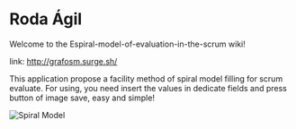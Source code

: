 # Roda Ágil 

Welcome to the Espiral-model-of-evaluation-in-the-scrum wiki!

link: http://grafosm.surge.sh/ 

This application propose a facility method of spiral model filling for scrum evaluate. For using, you need insert the values in dedicate fields and press button of image save, easy and simple! 

![Spiral Model](https://raw.githubusercontent.com/erickLFLopes/Espiral-model-of-evaluation-in-the-scrum/master/Spiral%20Model%20Scrum.png)

 
